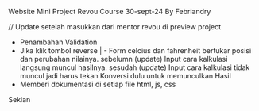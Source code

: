 Website Mini Project Revou Course 30-sept-24
By Febriandry

// Update setelah masukkan dari mentor revou di preview project

- Penambahan Validation
- Jika klik tombol reverse
  | - Form celcius dan fahrenheit bertukar posisi dan perubahan nilainya.
  sebelumn (update) Input cara kalkulasi langsung muncul hasilnya.
  sesudah (update) Input cara kalkulasi tidak muncul jadi harus tekan Konversi dulu untuk memunculkan Hasil
- Memberi dokumentasi di setiap file html, js, css

Sekian
